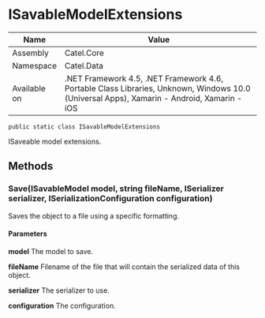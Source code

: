 

# ISavableModelExtensions

Name|Value
---|---
Assembly|Catel.Core
Namespace|Catel.Data
Available on|.NET Framework 4.5, .NET Framework 4.6, Portable Class Libraries, Unknown, Windows 10.0 (Universal Apps), Xamarin - Android, Xamarin - iOS

```
public static class ISavableModelExtensions
```

ISaveable model extensions.



## Methods

### Save(ISavableModel model, string fileName, ISerializer serializer, ISerializationConfiguration configuration)

Saves the object to a file using a specific formatting.

#### Parameters

**model**
The model to save.

**fileName**
Filename of the file that will contain the serialized data of this object.

**serializer**
The serializer to use.

**configuration**
The configuration.




